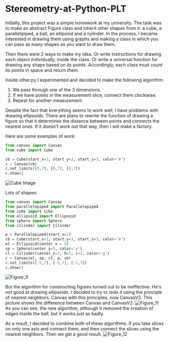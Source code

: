 # Stereometry-at-Python-PLT
Initially, this project was a simple homework at my university. The task was to make an abstract Figure class and inherit other shapes from it: a cube, a parallelipiped, a ball, an ellipsoid and a cylinder. In the process, I became interested in drawing them using graphs and making a class in which you can pass as many shapes as you want to draw them.

Then there were 2 ways to make my idea. Or write instructions for drawing each object individually, inside the class. Or write a universal function for drawing any shape based on its points. Accordingly, each class must count its points in space and return them.

Inside other.py I experimented and decided to make the following algorithm:
1. We pass through one of the 3 dimensions.
2. If we have points in the measurement slice, connect them clockwise.
3. Repeat for another measurement.

Despite the fact that everything seems to work well, I have problems with drawing ellipsoids. There are plans to rewrite the function of drawing a figure so that it determines the distance between points and connects the nearest ones. If it doesn't work out that way, then I will make a factory.

Here are some examples of work:

```python
from canvas import Canvas
from cube import Cube

cb = Cube(start_x=3, start_y=3, start_z=3, color='m')
c = Canvas(cb)
c.set_limits([0,7], [0,7], [0,7])
c.show()
```
![Cube Image](https://github.com/jezvgg/Stereometry-at-Python-PLT-/assets/40557881/c496603b-d985-4753-a6a4-029345d2e812)

Lots of shapes:
```python
from canvas import Canvas
from parallelepiped import Parallelepiped
from cube import Cube
from ellipsoid import Ellipsoid
from sphere import Sphere
from cilinder import Cilinder

p = Parallelepiped(start_x=1)
cb = Cube(start_x=3, start_y=3, start_z=3, color='m')
el = Ellipsoid(center_x = 4)
sp = Sphere(center_y=5, color='y')
cl = Cilinder(center_z=3, h=3, r=2, color='g')
c = Canvas(el, sp, cl, p, cb)
c.set_limits([-5,7], [-5,7], [-5,7])
c.show()
```
![Figure_9](https://github.com/jezvgg/Stereometry-at-Python-PLT-/assets/40557881/e479941e-774b-4d75-b7d1-192627c2a8be)


But the algorithm for constructing figures turned out to be ineffective. He's not good at drawing ellipsoids. I decided to try to redo it using the principle of nearest neighbors. Canvas with this principles, now CanvasV2.
This picture shows the difference between Canvas and CanvasV2.
![Figure_11](https://github.com/jezvgg/Stereometry-at-Python-PLT-/assets/40557881/f104a7cb-d624-4f02-a58d-62063444ea52)
As you can see, the new algorithm, although it removed the creation of edges inside the ball, but it works just as badly.

As a result, I decided to combine both of these algorithms. If you take slices on only one axis and connect them, and then connect the slices using the nearest neighbors. Then we get a good result.
![Figure_12](https://github.com/jezvgg/Stereometry-at-Python-PLT-/assets/40557881/02957046-b275-4b78-8609-0364fff82c4d)
